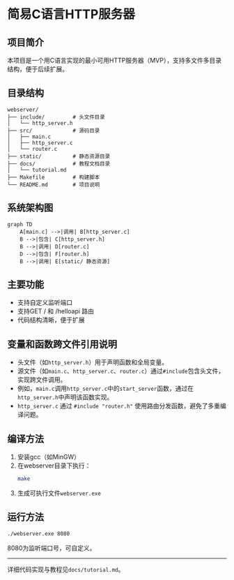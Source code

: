 # 简易C语言HTTP服务器

## 项目简介
本项目是一个用C语言实现的最小可用HTTP服务器（MVP），支持多文件多目录结构，便于后续扩展。

## 目录结构
```
webserver/
├── include/         # 头文件目录
│   └── http_server.h
├── src/             # 源码目录
│   ├── main.c
│   ├── http_server.c
│   └── router.c
├── static/          # 静态资源目录
├── docs/            # 教程文档目录
│   └── tutorial.md
├── Makefile         # 构建脚本
└── README.md        # 项目说明
```

## 系统架构图

```mermaid
graph TD
    A[main.c] -->|调用| B[http_server.c]
    B -->|包含| C[http_server.h]
    B -->|调用| D[router.c]
    D -->|包含| F[router.h]
    B -->|调用| E[static/ 静态资源]
```

## 主要功能
- 支持自定义监听端口
- 支持GET / 和 /helloapi 路由
- 代码结构清晰，便于扩展

## 变量和函数跨文件引用说明
- 头文件（如`http_server.h`）用于声明函数和全局变量。
- 源文件（如`main.c`、`http_server.c`、`router.c`）通过`#include`包含头文件，实现跨文件调用。
- 例如，`main.c`调用`http_server.c`中的`start_server`函数，通过在`http_server.h`中声明该函数实现。
- `http_server.c` 通过 `#include "router.h"` 使用路由分发函数，避免了多重编译问题。

## 编译方法

1. 安装gcc（如MinGW）
2. 在webserver目录下执行：
   ```sh
   make
   ```
3. 生成可执行文件`webserver.exe`

## 运行方法

```sh
./webserver.exe 8080
```

8080为监听端口号，可自定义。

---

详细代码实现与教程见`docs/tutorial.md`。
